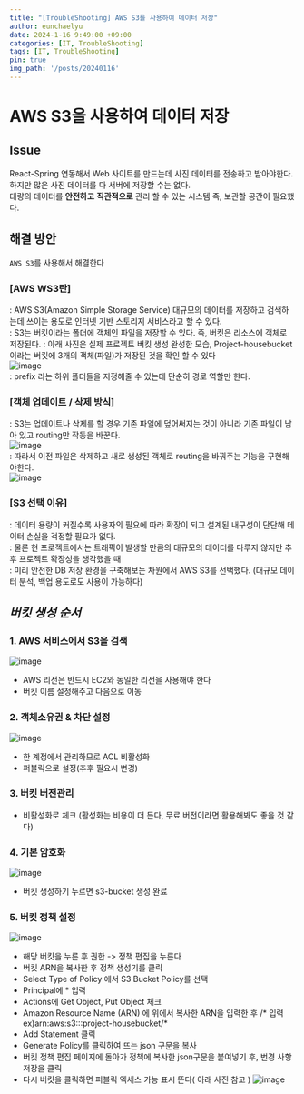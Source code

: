```yaml
---
title: "[TroubleShooting] AWS S3를 사용하여 데이터 저장"
author: eunchaelyu
date: 2024-1-16 9:49:00 +09:00
categories: [IT, TroubleShooting]
tags: [IT, TroubleShooting]
pin: true
img_path: '/posts/20240116'
---
```



#  AWS S3을 사용하여 데이터 저장

## **Issue** 
  React-Spring 연동해서 Web 사이트를 만드는데 사진 데이터를 전송하고 받아야한다.     
  하지만 많은 사진 데이터를 다 서버에 저장할 수는 없다.     
  대량의 데이터를 **안전하고** **직관적으로** 관리 할 수 있는 시스템 즉, 보관할 공간이 필요했다.     

## 해결 방안
 ``AWS S3``를 사용해서 해결한다    
###  [AWS WS3란]    
 : AWS S3(Amazon Simple Storage Service) 대규모의 데이터를 저장하고 검색하는데 쓰이는 용도로 인터넷 기반 스토리지 서비스라고 할 수 있다.        
 : S3는 버킷이라는 폴더에 객체인 파일을 저장할 수 있다. 즉, 버킷은 리소스에 객체로 저장된다.
 : 아래 사진은 실제 프로젝트 버킷 생성 완성한 모습, Project-housebucket 이라는 버킷에 3개의 객체(파일)가 저장된 것을 확인 할 수 있다         
![image](https://github.com/eunchaelyu/eunchaelyu.github.io/assets/119996957/528de016-3066-402c-b0f2-65b3615ae7d2)    
 : prefix 라는 하위 폴더들을 지정해줄 수 있는데 단순히 경로 역할만 한다.    
 
### [객체 업데이트 / 삭제 방식]    
 : S3는 업데이트나 삭제를 할 경우 기존 파일에 덮어써지는 것이 아니라 기존 파일이 남아 있고 routing만 작동을 바꾼다.  
![image](https://github.com/eunchaelyu/eunchaelyu.github.io/assets/119996957/d23a8a85-3f1e-47c5-827a-3085e1969770)    
 : 따라서 이전 파일은 삭제하고 새로 생성된 객체로 routing을 바꿔주는 기능을 구현해야한다.        
![image](https://github.com/eunchaelyu/eunchaelyu.github.io/assets/119996957/c6a3f889-53b8-4da7-b0b5-0f3eab56fa99)    


###  [S3 선택 이유]
 : 데이터 용량이 커질수록 사용자의 필요에 따라 확장이 되고 설계된 내구성이 단단해 데이터 손실을 걱정할 필요가 없다.    
 : 물론 현 프로젝트에서는 트래픽이 발생할 만큼의 대규모의 데이터를 다루지 않지만 추후 프로젝트 확장성을 생각했을 때     
 : 미리 안전한 DB 저장 환경을 구축해보는 차원에서 AWS S3를 선택했다. (대규모 데이터 분석, 백업 용도로도 사용이 가능하다) 

 
## *버킷 생성 순서* 
###  1. AWS 서비스에서 S3을 검색
![image](https://github.com/eunchaelyu/eunchaelyu.github.io/assets/119996957/9c6126cb-cde1-471a-8c5e-fa92cb5e0980)
  - AWS 리전은 반드시 EC2와 동일한 리전을 사용해야 한다
  - 버킷 이름 설정해주고 다음으로 이동    
 
### 2. 객체소유권 & 차단 설정    
![image](https://github.com/eunchaelyu/eunchaelyu.github.io/assets/119996957/d106c27c-4431-4dcc-a1a4-0fa3b260b6cb)
  - 한 계정에서 관리하므로 ACL 비활성화
  - 퍼블릭으로 설정(추후 필요시 변경)

### 3. 버킷 버전관리 
  - 비활성화로 체크 (활성화는 비용이 더 든다, 무료 버전이라면 활용해봐도 좋을 것 같다)
    
### 4. 기본 암호화
  ![image](https://github.com/eunchaelyu/eunchaelyu.github.io/assets/119996957/ba6823b6-2cf8-482d-a74a-e2adce06b094)
  - 버킷 생성하기 누르면 s3-bucket 생성 완료         

### 5. 버킷 정책 설정    
![image](https://github.com/eunchaelyu/eunchaelyu.github.io/assets/119996957/d41559c6-9f5c-47f2-ae11-14e719826911)    
  - 해당 버킷을 누른 후 권한 -> 정책 편집을 누른다    
  - 버킷 ARN을 복사한 후 정책 생성기를 클릭    
  - Select Type of Policy 에서 S3 Bucket Policy를 선택    
  - Principal에 * 입력    
  - Actions에 Get Object, Put Object 체크    
  - Amazon Resource Name (ARN) 에 위에서 복사한 ARN을 입력한 후 /* 입력 ex)arn:aws:s3:::project-housebucket/*    
  - Add Statement 클릭    
  - Generate Policy를 클릭하여 뜨는 json 구문을 복사    
  - 버킷 정책 편집 페이지에 돌아가 정책에 복사한 json구문을 붙여넣기 후, 번경 사항 저장을 클릭    
  - 다시 버킷을 클릭하면 퍼블릭 엑세스 가능 표시 뜬다( 아래 사진 참고 )
 ![image](https://github.com/eunchaelyu/eunchaelyu.github.io/assets/119996957/57413a50-66db-4582-b3d5-14a8693c74f7)


    

